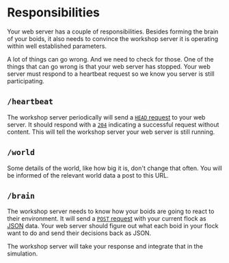 # Responsibilities
Your web server has a couple of responsibilities. Besides forming the brain of
your boids, it also needs to convince the workshop server it is operating within
well established parameters.

A lot of things can go wrong. And we need to check for those. One of the things
that can go wrong is that your web server has stopped. Your web server must
respond to a heartbeat request so we know you server is still participating.

## `/heartbeat`
The workshop server periodically will send a 
[`HEAD` request](https://developer.mozilla.org/en-US/docs/Web/HTTP/Methods/HEAD) 
to your web server. It should respond with a
[`204`](https://httpstatuses.com/204) indicating a successful request without
content.
This will tell the workshop server your web server is still running.

## `/world`
Some details of the world, like how big it is, don't change that often. You will
be informed of the relevant world data a post to this URL.

## `/brain`
The workshop server needs to know how your boids are going to react to their
environment. It will send a 
[`POST` request](https://developer.mozilla.org/en-US/docs/Web/HTTP/Methods/POST)
with your current flock as [JSON](https://www.json.org/) data. Your web server
should figure out what each boid in your flock want to do and send their
decisions back as JSON.

The workshop server will take your response and integrate that in the simulation.
